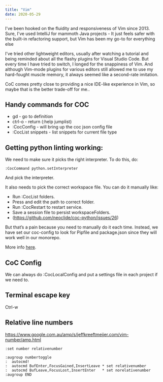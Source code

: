 ```yaml
---
title: "Vim"
date: 2020-05-29
---
```


I've been hooked on the fluidity and responsiveness of Vim since 2013. 
Sure, I've used IntelliJ for mammoth Java projects - It just feels safer with the built-in refactoring support, but Vim has been my go-to for everything else

I've tried other lightweight editors, usually after watching a tutorial and being reminded about all the flashy plugins for Visual Studio Code.
But every time I have tried to switch, I longed for the snappiness of Vim.
And although Vim-mode plugins for various editors still allowed me to use my hard-fought muscle memory, it always seemed like a second-rate imitation.

CoC comes pretty close to providing a nice IDE-like experience in Vim, so maybe that is the better trade-off for me..


## Handy commands for COC

- gd - go to definition
- ctrl-o - return (:help jumplist)
- :CocConfig - will bring up the coc json config file
- :CocList snippets - list snippets for current file type


## Getting python linting working:

We need to make sure it picks the right interpreter. To do this, do:

```vim
:CocCommand python.setInterpreter
```

And pick the interpreter.

It also needs to pick the correct workspace file. You can do it manually like:
- Run :CocList folders.
- Press <cr> and edit the path to correct folder.
- Run :CocRestart to restart service.
- Save a session file to persist workspaceFolders.
- (https://github.com/neoclide/coc-python/issues/26)

But that’s a pain because you need to manually do it each time.
Instead, we have set our coc-config to look for Pipfile and package.json since they will work well in our monorepo.

More info [here](https://github.com/neoclide/coc.nvim/wiki/Using-workspaceFolders).


## CoC Config

We can always do :CocLocalConfig and put a settings file in each project if we need to.


## Terminal escape key
Ctrl-w


## Relative line numbers

https://www.google.com.au/amp/s/jeffkreeftmeijer.com/vim-number/amp.html

```vim
:set number relativenumber

:augroup numbertoggle
:  autocmd!
:  autocmd BufEnter,FocusGained,InsertLeave * set relativenumber
:  autocmd BufLeave,FocusLost,InsertEnter   * set norelativenumber
:augroup END
```
